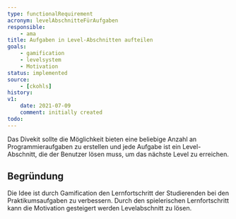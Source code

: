 ```yaml
---
type: functionalRequirement
acronym: levelAbschnitteFürAufgaben
responsible:
    - ama
title: Aufgaben in Level-Abschnitten aufteilen
goals:
    - gamification
    - levelsystem
    - Motivation
status: implemented
source:
    - [ckohls]
history:
v1:
    date: 2021-07-09
    comment: initially created
todo:
---
```


Das Divekit sollte die Möglichkeit bieten eine beliebige Anzahl an Programmieraufgaben zu erstellen und 
jede Aufgabe ist ein Level-Abschnitt, die der Benutzer lösen muss, um das nächste Level zu erreichen.

## Begründung
Die Idee ist durch Gamification den Lernfortschritt der Studierenden bei den Praktikumsaufgaben zu verbessern. Durch den spielerischen Lernfortschritt kann die Motivation gesteigert werden Levelabschnitt zu lösen. 
